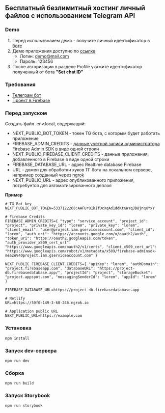 ## Бесплатный безлимитный хостинг личный файлов с использованием Telegram API

### Demo

1. Перед использвнаием демо - получите личный идентификатор в [боте](https://t.me/tg_file_hosting_bot)
2. Демо приложения доступно по [ссылке](https://telegram-file-hosting.netlify.app)
   - Логин: demo@mail.com
   - Пароль: 123456
3. После авторизации в разделе Profile укажите идентификатор полученный от бота **"Set chat ID"**

### Требования

- [Телеграм бот](https://core.telegram.org/bots)
- [Проект в Firebase](https://firebase.google.com)

### Перед запуском

Создать файл .env.local, содержащий:

- NEXT_PUBLIC_BOT_TOKEN - токен TG бота, с которым будет работать приложение
- FIREBASE_ADMIN_CREDITS - [данные учетной записи администратора Firebase Admin SDK](https://firebase.google.com/docs/admin/setup?hl=ru) в виде одной строки
- NEXT_PUBLIC_FIREBASE_CLIENT_CREDITS - данные приложения, добавленного в Firebase в виде одной строки
- FIREBASE_DATABASE_URL - адрес Realtime database Firebase
- URL - домен для обработки хуков ТГ бота на локальном сервере, например созданный через [ngrok](https://ngrok.com)
- NEXT_PUBLIC_URL - адрес опубликованного приложения, потребуется для автоматизированного деплоя

**Пример**

```
# TG Bot key
NEXT_PUBLIC_BOT_TOKEN=5337122268:AAFUrO1kIfDcXqAd1ddKtKWYqJD8jnqXYxY

# Firebase Credits
FIREBASE_ADMIN_CREDITS={ "type": "service_account", "project_id": "project", "private_key_id": "lorem", "private_key": "lorem", "client_email": "user@project.iam.gserviceaccount.com", "client_id": "lorem", "auth_uri": "https://accounts.google.com/o/oauth2/auth", "token_uri": "https://oauth2.googleapis.com/token", "auth_provider_x509_cert_url": "https://www.googleapis.com/oauth2/v1/certs", "client_x509_cert_url": "https://www.googleapis.com/robot/v1/metadata/x509/firebase-adminsdk-meaze%40project.iam.gserviceaccount.com" }

NEXT_PUBLIC_FIREBASE_CLIENT_CREDITS={ "apiKey": "lorem", "authDomain": "project.firebaseapp.com", "databaseURL": "https://project-db.firebasedatabase.app/", "projectId": "project", "storageBucket": "project.appspot.com", "messagingSenderId": "lorem", "appId": "lorem" }

FIREBASE_DATABASE_URL=https://project-db.firebasedatabase.app

# Netlify
URL=https://50f0-149-3-68-246.ngrok.io

# Application public URL
NEXT_PUBLIC_URL=https://example.com
```

### Установка

```
npm install
```

### Запуск dev-сервера

```
npm run dev
```

### Сборка

```
npm run build
```

### Запуск Storybook

```
npm run storybook
```
